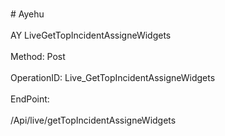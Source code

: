 <br>#     Ayehu</br>
<br>AY LiveGetTopIncidentAssigneWidgets</br>
<br>Method: Post</br>
<br>OperationID: Live_GetTopIncidentAssigneWidgets</br>
<br>EndPoint:</br>
<br>/Api/live/getTopIncidentAssigneWidgets</br>
